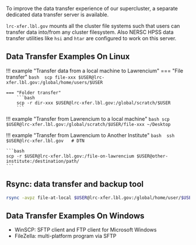 To improve the data transfer experience of our supercluster, a separate dedicated data transfer server is available.

`lrc-xfer.lbl.gov` mounts all the cluster file systems such that users can transfer data into/from any cluster filesystem. Also NERSC HPSS data transfer utilities like `hsi` and `htar` are configured to work on this server.

## Data Transfer Examples On Linux


!!! example "Transfer data from a local machine to Lawrencium"
    === "File transfer"
        ```bash 
        scp file-xxx $USER@lrc-xfer.lbl.gov:/global/home/users/$USER
        ```

    === "Folder transfer"
        ```bash
        scp -r dir-xxx $USER@lrc-xfer.lbl.gov:/global/scratch/$USER
        ```

!!! example "Transfer from Lawrencium to a local machine"
    ```bash
    scp $USER@lrc-xfer.lbl.gov:/global/scratch/$USER/file-xxx ~/Desktop
    ```

!!! example "Transfer from Lawrencium to Another Institute"
    ```bash 
    ssh $USER@lrc-xfer.lbl.gov   # DTN
    ```

    ```bash
    scp -r $USER@lrc-xfer.lbl.gov:/file-on-lawrencium $USER@other-institute:/destination/path/
    ```


## Rsync: data transfer and backup tool

```bash 
rsync -avpz file-at-local $USER@lrc-xfer.lbl.gov:/global/home/user/$USER 
```


## Data Transfer Examples On Windows

* WinSCP: SFTP client and FTP client for Microsoft Windows
* FileZella: multi-platform program via SFTP